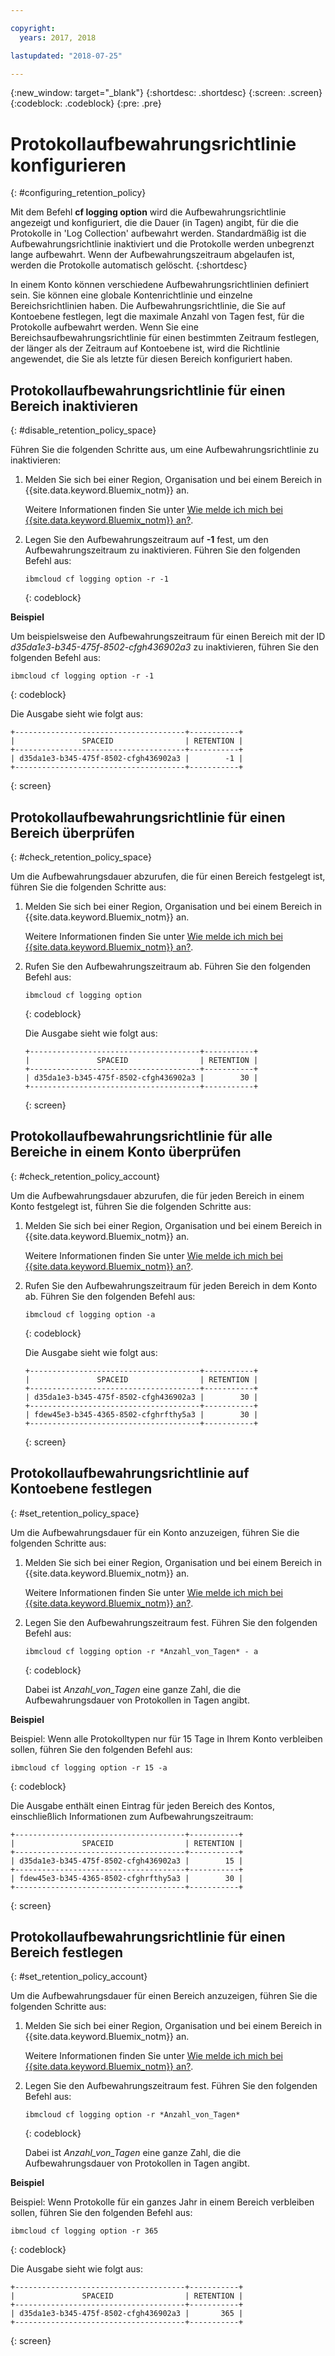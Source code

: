 ```yaml
---

copyright:
  years: 2017, 2018

lastupdated: "2018-07-25"

---
```


{:new_window: target="_blank"}
{:shortdesc: .shortdesc}
{:screen: .screen}
{:codeblock: .codeblock}
{:pre: .pre}

# Protokollaufbewahrungsrichtlinie konfigurieren
{: #configuring_retention_policy}

Mit dem Befehl **cf logging option** wird die Aufbewahrungsrichtlinie angezeigt und konfiguriert, die die Dauer (in Tagen) angibt, für die die Protokolle in 'Log Collection' aufbewahrt werden. Standardmäßig ist die Aufbewahrungsrichtlinie inaktiviert und die Protokolle werden unbegrenzt lange aufbewahrt. Wenn der Aufbewahrungszeitraum abgelaufen ist, werden die Protokolle automatisch gelöscht. 
{:shortdesc}

In einem Konto können verschiedene Aufbewahrungsrichtlinien definiert sein. Sie können eine globale Kontenrichtlinie und einzelne Bereichsrichtlinien haben. Die Aufbewahrungsrichtlinie, die Sie auf Kontoebene festlegen, legt die maximale Anzahl von Tagen fest, für die Protokolle aufbewahrt werden. Wenn Sie eine Bereichsaufbewahrungsrichtlinie für einen bestimmten Zeitraum festlegen, der länger als der Zeitraum auf Kontoebene ist, wird die Richtlinie angewendet, die Sie als letzte für diesen Bereich konfiguriert haben. 


## Protokollaufbewahrungsrichtlinie für einen Bereich inaktivieren
{: #disable_retention_policy_space}

Führen Sie die folgenden Schritte aus, um eine Aufbewahrungsrichtlinie zu inaktivieren:

1. Melden Sie sich bei einer Region, Organisation und bei einem Bereich in {{site.data.keyword.Bluemix_notm}} an. 

    Weitere Informationen finden Sie unter [Wie melde ich mich bei {{site.data.keyword.Bluemix_notm}} an?](/docs/services/CloudLogAnalysis/qa/cli_qa.html#login).
    
2. Legen Sie den Aufbewahrungszeitraum auf **-1** fest, um den Aufbewahrungszeitraum zu inaktivieren. Führen Sie den folgenden Befehl aus:

    ```
    ibmcloud cf logging option -r -1
    ```
    {: codeblock}
    
**Beispiel**
    
Um beispielsweise den Aufbewahrungszeitraum für einen Bereich mit der ID *d35da1e3-b345-475f-8502-cfgh436902a3* zu inaktivieren, führen Sie den folgenden Befehl aus:

```
ibmcloud cf logging option -r -1
```
{: codeblock}

Die Ausgabe sieht wie folgt aus:

```
+--------------------------------------+-----------+
|               SPACEID                | RETENTION |
+--------------------------------------+-----------+
| d35da1e3-b345-475f-8502-cfgh436902a3 |        -1 |
+--------------------------------------+-----------+
```
{: screen} 



## Protokollaufbewahrungsrichtlinie für einen Bereich überprüfen
{: #check_retention_policy_space}

Um die Aufbewahrungsdauer abzurufen, die für einen Bereich festgelegt ist, führen Sie die folgenden Schritte aus:

1. Melden Sie sich bei einer Region, Organisation und bei einem Bereich in {{site.data.keyword.Bluemix_notm}} an. 

    Weitere Informationen finden Sie unter [Wie melde ich mich bei {{site.data.keyword.Bluemix_notm}} an?](/docs/services/CloudLogAnalysis/qa/cli_qa.html#login).
    
2. Rufen Sie den Aufbewahrungszeitraum ab. Führen Sie den folgenden Befehl aus:

    ```
    ibmcloud cf logging option
    ```
    {: codeblock}

    Die Ausgabe sieht wie folgt aus:

    ```
    +--------------------------------------+-----------+
    |               SPACEID                | RETENTION |
    +--------------------------------------+-----------+
    | d35da1e3-b345-475f-8502-cfgh436902a3 |        30 |
    +--------------------------------------+-----------+
    ```
    {: screen}
    

## Protokollaufbewahrungsrichtlinie für alle Bereiche in einem Konto überprüfen
{: #check_retention_policy_account}

Um die Aufbewahrungsdauer abzurufen, die für jeden Bereich in einem Konto festgelegt ist, führen Sie die folgenden Schritte aus:

1. Melden Sie sich bei einer Region, Organisation und bei einem Bereich in {{site.data.keyword.Bluemix_notm}} an. 

    Weitere Informationen finden Sie unter [Wie melde ich mich bei {{site.data.keyword.Bluemix_notm}} an?](/docs/services/CloudLogAnalysis/qa/cli_qa.html#login).
    
2. Rufen Sie den Aufbewahrungszeitraum für jeden Bereich in dem Konto ab. Führen Sie den folgenden Befehl aus:

    ```
    ibmcloud cf logging option -a
    ```
    {: codeblock}

    Die Ausgabe sieht wie folgt aus:

    ```
    +--------------------------------------+-----------+
    |               SPACEID                | RETENTION |
    +--------------------------------------+-----------+
    | d35da1e3-b345-475f-8502-cfgh436902a3 |        30 |
    +--------------------------------------+-----------+
    | fdew45e3-b345-4365-8502-cfghrfthy5a3 |        30 |
    +--------------------------------------+-----------+
    ```
    {: screen}
    

## Protokollaufbewahrungsrichtlinie auf Kontoebene festlegen
{: #set_retention_policy_space}

Um die Aufbewahrungsdauer für ein Konto anzuzeigen, führen Sie die folgenden Schritte aus:

1. Melden Sie sich bei einer Region, Organisation und bei einem Bereich in {{site.data.keyword.Bluemix_notm}} an. 

    Weitere Informationen finden Sie unter [Wie melde ich mich bei {{site.data.keyword.Bluemix_notm}} an?](/docs/services/CloudLogAnalysis/qa/cli_qa.html#login).
    
2. Legen Sie den Aufbewahrungszeitraum fest. Führen Sie den folgenden Befehl aus:

    ```
    ibmcloud cf logging option -r *Anzahl_von_Tagen* - a
    ```
    {: codeblock}
    
    Dabei ist *Anzahl_von_Tagen* eine ganze Zahl, die die Aufbewahrungsdauer von Protokollen in Tagen angibt. 
    
    
**Beispiel**
    
Beispiel: Wenn alle Protokolltypen nur für 15 Tage in Ihrem Konto verbleiben sollen, führen Sie den folgenden Befehl aus:

```
ibmcloud cf logging option -r 15 -a
```
{: codeblock}

Die Ausgabe enthält einen Eintrag für jeden Bereich des Kontos, einschließlich Informationen zum Aufbewahrungszeitraum:

```
+--------------------------------------+-----------+
|               SPACEID                | RETENTION |
+--------------------------------------+-----------+
| d35da1e3-b345-475f-8502-cfgh436902a3 |        15 |
+--------------------------------------+-----------+
| fdew45e3-b345-4365-8502-cfghrfthy5a3 |        30 |
+--------------------------------------+-----------+
```
{: screen}

## Protokollaufbewahrungsrichtlinie für einen Bereich festlegen
{: #set_retention_policy_account}

Um die Aufbewahrungsdauer für einen Bereich anzuzeigen, führen Sie die folgenden Schritte aus:

1. Melden Sie sich bei einer Region, Organisation und bei einem Bereich in {{site.data.keyword.Bluemix_notm}} an. 

    Weitere Informationen finden Sie unter [Wie melde ich mich bei {{site.data.keyword.Bluemix_notm}} an?](/docs/services/CloudLogAnalysis/qa/cli_qa.html#login).
    
2. Legen Sie den Aufbewahrungszeitraum fest. Führen Sie den folgenden Befehl aus:

    ```
    ibmcloud cf logging option -r *Anzahl_von_Tagen*
    ```
    {: codeblock}
    
    Dabei ist *Anzahl_von_Tagen* eine ganze Zahl, die die Aufbewahrungsdauer von Protokollen in Tagen angibt.
    
    
**Beispiel**
    
Beispiel: Wenn Protokolle für ein ganzes Jahr in einem Bereich verbleiben sollen, führen Sie den folgenden Befehl aus:

```
ibmcloud cf logging option -r 365
```
{: codeblock}

Die Ausgabe sieht wie folgt aus:

```
+--------------------------------------+-----------+
|               SPACEID                | RETENTION |
+--------------------------------------+-----------+
| d35da1e3-b345-475f-8502-cfgh436902a3 |       365 |
+--------------------------------------+-----------+
```
{: screen}


